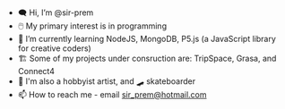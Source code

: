 - 🗨️ Hi, I’m @sir-prem
- 🖱️ My primary interest is in programming
- 🌱 I’m currently learning NodeJS, MongoDB, P5.js (a JavaScript library for creative coders)
- 🏗️ Some of my projects under consruction are: TripSpace, Grasa, and Connect4
- 🎨 I'm also a hobbyist artist, and 🛹 skateboarder
- 📫 How to reach me - email sir_prem@hotmail.com

<!---
sir-prem/sir-prem is a ✨ special ✨ repository because its `README.md` (this file) appears on your GitHub profile.
You can click the Preview link to take a look at your changes.
--->
